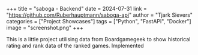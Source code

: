 +++
title = "saboga - Backend"
date = 2024-07-31
link = "https://github.com/Ruberhauptmann/saboga-api"
author = "Tjark Sievers"
categories = ["Project Showcases"]
tags = ["Python", "FastAPI", "Docker"]
image = "screenshot.png"
+++

This is a little project utilising data from Boardgamegeek to show historical rating and rank data of the ranked games.
Implemented 
